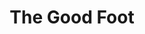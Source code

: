 ---
title: "The Good Foot"
excerpt: "Foo Bar design system including logo mark, website design, and branding applications."
header:
  teaser: /assets/images/TheGoodFoot_Bosco.png
sidebar:
  - image: /assets/images/TheGoodFoot_Bosco.png
  - text: "Get on The Good Foot with Bosco Bonetti for the best in soul, funk, old-school R&B, with a bit of gospel and jazz stirred into the mix."
  - title: "Genres"
    text: "Soul, Funk, R&B"
    image_alt: "logo"
---